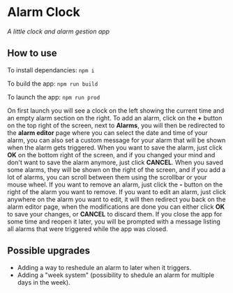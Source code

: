 # Alarm Clock

_A little clock and alarm gestion app_

## How to use

To install dependancies: `npm i`

To build the app: `npm run build`

To launch the app: `npm run prod`

On first launch you will see a clock on the left showing the current time and an empty alarm section on the right.
To add an alarm, click on the **+** button on the top right of the screen, next to **Alarms**, you will then be redirected to the **alarm editor** page where you can select the date and time of your alarm, you can also set a custom message for your alarm that will be shown when the alarm gets triggered.
When you want to save the alarm, just click **OK** on the bottom right of the screen, and if you changed your mind and don't want to save the alarm anymore, just click **CANCEL**.
When you saved some alarms, they will be shown on the right of the screen, and if you add a lot of alarms, you can scroll between them using the scrollbar or your mouse wheel.
If you want to remove an alarm, just click the **-** button on the right of the alarm you want to remove.
If you want to edit an alarm, just click anywhere on the alarm you want to edit, it will then redirect you back on the alarm editor page, when the modifications are done you can either click **OK** to save your changes, or **CANCEL** to discard them.
If you close the app for some time and reopen it later, you will be prompted with a message listing all alarms that were triggered while the app was closed.

## Possible upgrades

- Adding a way to reshedule an alarm to later when it triggers.
- Adding a "week system" (possibility to shedule an alarm for multiple days in the week).
